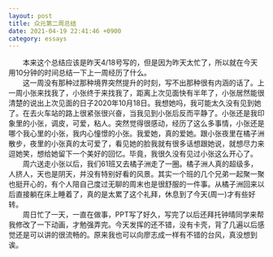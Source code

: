 ```yaml
---
layout: post
title: 众元第二周总结
date: 2021-04-19 22:41:46 +0900
category: essays
---
```


&ensp;&ensp;&ensp;&ensp;本来这个总结应该是昨天4/18号写的，但是因为昨天太忙了，所以就在今天用10分钟的时间总结一下上一周经历了什么。  
&ensp;&ensp;&ensp;&ensp;这一周没有那种过那种境界突然提升的时刻，写不出那种很有内涵的话了。上一周小张来找我了，小张终于来找我了，距离上次见面快有半年了，小张居然能很清楚的说出上次见面的日子2020年10月18日。我想她吗，我可能太久没有见到她了。在去火车站的路上很紧张很兴奋，当我见到小张后反而平静了。小张还是我印象里的小张，调皮，可爱，粘人。突然觉得很感动，经历了这么多事情，小张还是哪个我心里的小张，我内心憧憬的小张。我爱她，真的爱她。跟小张夜里在橘子洲散步，夜里的小张真的太可爱了，看见她的脸我就有很多话想跟她说，就想尽力来逗她笑，想给她留下一个美好的回忆。毕竟，我很久没有见过小张这么开心了。  
&ensp;&ensp;&ensp;&ensp;周六送走小张以后，我们61班又去橘子洲走了一圈。橘子洲人真的超级多，人挤人，天也是阴天，并没有特别好看的风景。其实一个班的几个兄弟一起聚一聚也挺开心的，有个人陪自己度过无聊的周末也是很舒服的一件事。从橘子洲回来以后直接躺在床上睡着了，真的是太累了这个礼拜，休息到了今天(周一)才有些好转。  
&ensp;&ensp;&ensp;&ensp;周日忙了一天，一直在做事，PPT写了好久，写完了以后还拜托钟晴同学来帮我修改了一下动画，才勉强弄完。今天发挥的还不错，没有卡壳，背了几遍以后感觉还是可以讲的很流畅的。原来我也可以向廖志成一样有不错的台风，真没想到诶。
